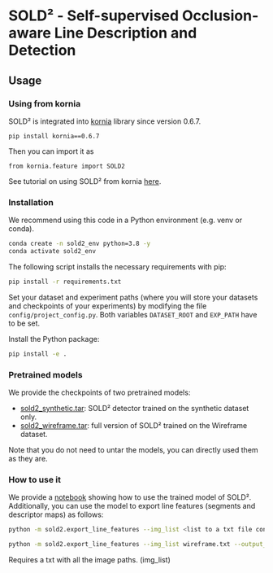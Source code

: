 # SOLD² - Self-supervised Occlusion-aware Line Description and Detection

## Usage

### Using from kornia

SOLD² is integrated into [kornia](https://github.com/kornia/kornia) library since version 0.6.7.

 ```
 pip install kornia==0.6.7
 ```

 Then you can import it as 
 ```python3
 from kornia.feature import SOLD2
 ```

 See tutorial on using SOLD² from kornia [here](https://kornia.github.io/tutorials/nbs/line_detection_and_matching_sold2.html).

### Installation

We recommend using this code in a Python environment (e.g. venv or conda). 
```bash
conda create -n sold2_env python=3.8 -y
conda activate sold2_env
```
The following script installs the necessary requirements with pip:
```bash
pip install -r requirements.txt
```

Set your dataset and experiment paths (where you will store your datasets and checkpoints of your experiments) by modifying the file `config/project_config.py`. Both variables `DATASET_ROOT` and `EXP_PATH` have to be set.

Install the Python package:
```bash
pip install -e .
```
### Pretrained models

We provide the checkpoints of two pretrained models:
- [sold2_synthetic.tar](https://cvg-data.inf.ethz.ch/SOLD2/sold2_synthetic.tar): SOLD² detector trained on the synthetic dataset only.
- [sold2_wireframe.tar](https://cvg-data.inf.ethz.ch/SOLD2/sold2_wireframe.tar): full version of SOLD² trained on the Wireframe dataset.
 
Note that you do not need to untar the models, you can directly used them as they are.


### How to use it

We provide a [notebook](notebooks/match_lines.ipynb) showing how to use the trained model of SOLD². Additionally, you can use the model to export line features (segments and descriptor maps) as follows:
```bash
python -m sold2.export_line_features --img_list <list to a txt file containing the path to all the images> --output_folder <path to the output folder> --checkpoint_path <path to your best checkpoint,>
```

```bash
python -m sold2.export_line_features --img_list wireframe.txt --output_folder out --checkpoint_path pretrained_models/sold2_wireframe.tar
```

Requires a txt with all the image paths. (img_list)

